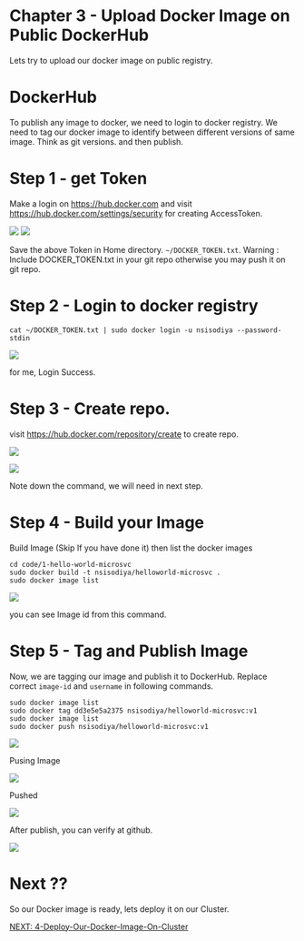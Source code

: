 Chapter 3 - Upload Docker Image on Public DockerHub
===================================================

Lets try to upload our docker image on public registry.

DockerHub
=========
To publish any image to docker, we need to login to docker registry.
We need to tag our docker image to identify between different versions of same image.
Think as git versions.
and then publish.

Step 1 - get Token
===================

Make a login on https://hub.docker.com and visit https://hub.docker.com/settings/security
for creating AccessToken.


[![](./img/3/2020-07-18_10-45.png)](#)
[![](./img/3/2020-07-18_10-46.png)](#)


Save the above Token in Home directory. `~/DOCKER_TOKEN.txt`.
Warning : Include DOCKER_TOKEN.txt in your git repo otherwise you may push it on git repo.


Step 2 - Login to docker registry
================================
```
cat ~/DOCKER_TOKEN.txt | sudo docker login -u nsisodiya --password-stdin
```


[![](./img/3/2020-07-18_11-30.png)](#)

for me, Login Success.


Step 3 - Create repo.
====================

visit https://hub.docker.com/repository/create to create repo.

[![](./img/3/2020-07-18_11-22.png)](#)

[![](./img/3/2020-07-18_11-23.png)](#)

Note down the command, we will need in next step.



Step 4 - Build your Image
================================
Build Image (Skip If you have done it) then list the docker images
```
cd code/1-hello-world-microsvc
sudo docker build -t nsisodiya/helloworld-microsvc .
sudo docker image list
```

[![](./img/3/2020-07-18_11-04.png)](#)

you can see Image id from this command.


Step 5 - Tag and Publish Image
======================  
Now, we are tagging our image and publish it to DockerHub.
Replace correct `image-id` and `username` in following commands.

```
sudo docker image list
sudo docker tag dd3e5e5a2375 nsisodiya/helloworld-microsvc:v1
sudo docker image list
sudo docker push nsisodiya/helloworld-microsvc:v1
```

[![](./img/3/2020-07-18_11-25.png)](#)

Pusing Image

[![](./img/3/2020-07-18_11-32.png)](#)

Pushed

[![](./img/3/2020-07-18_11-33.png)](#)

After publish, you can verify at github.

[![](./img/3/2020-07-18_11-34.png)](#)


Next ??
=========

So our Docker image is ready, lets deploy it on our Cluster.

[NEXT: 4-Deploy-Our-Docker-Image-On-Cluster](./4-Deploy-Our-Docker-Image-On-Cluster.md)